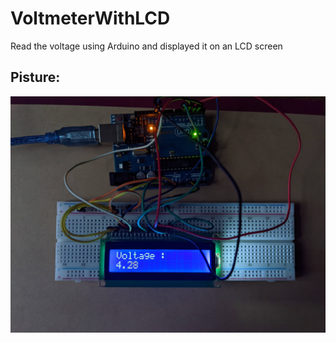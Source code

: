 # VoltmeterWithLCD
Read the voltage using Arduino and displayed it on an LCD screen

## Pisture:
![Arduino 4-Bit Binary Counter](./Voltmeter.jpg)
